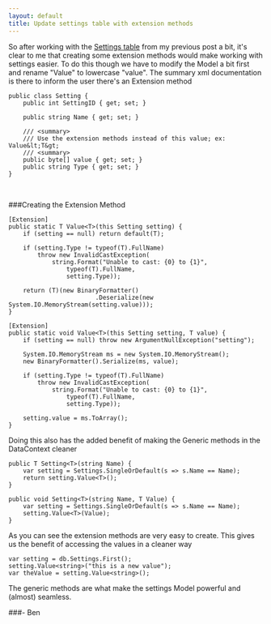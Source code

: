 ```yaml
---
layout: default
title: Update settings table with extension methods
---
```


So after working with the <a href='http://buildstarted.com/2010/08/09/creating-a-settings-table-that-can-handle-almost-any-type-of-value/'>Settings table</a> from my previous post a bit, it's clear to me that creating some extension methods would make working with settings easier. To do this though we have to modify the Model a bit first and rename "Value" to lowercase "value". The summary xml documentation is there to inform the user there's an Extension method

    public class Setting {
        public int SettingID { get; set; }
    
        public string Name { get; set; }
    
        /// <summary>
        /// Use the extension methods instead of this value; ex: Value&lt;T&gt;
        /// <summary>
        public byte[] value { get; set; }
        public string Type { get; set; }
    }


<br />

###Creating the Extension Method

    [Extension]
    public static T Value<T>(this Setting setting) {
        if (setting == null) return default(T);

        if (setting.Type != typeof(T).FullName)
            throw new InvalidCastException(
                string.Format("Unable to cast: {0} to {1}",
                    typeof(T).FullName,
                    setting.Type));

        return (T)(new BinaryFormatter()
                            .Deserialize(new System.IO.MemoryStream(setting.value)));
    }

    [Extension]
    public static void Value<T>(this Setting setting, T value) {
        if (setting == null) throw new ArgumentNullException("setting");

        System.IO.MemoryStream ms = new System.IO.MemoryStream();
        new BinaryFormatter().Serialize(ms, value);

        if (setting.Type != typeof(T).FullName)
            throw new InvalidCastException(
                string.Format("Unable to cast: {0} to {1}",
                    typeof(T).FullName,
                    setting.Type));

        setting.value = ms.ToArray();
    }


Doing this also has the added benefit of making the Generic methods in the DataContext cleaner

    public T Setting<T>(string Name) {
        var setting = Settings.SingleOrDefault(s => s.Name == Name);
        return setting.Value<T>();
    }

    public void Setting<T>(string Name, T Value) {
        var setting = Settings.SingleOrDefault(s => s.Name == Name);
        setting.Value<T>(Value);
    }


As you can see the extension methods are very easy to create. This gives us the benefit of accessing the values in a cleaner way

    var setting = db.Settings.First();
    setting.Value<string>("this is a new value");
    var theValue = setting.Value<string>();


The generic methods are what make the settings Model powerful and (almost) seamless.

###- Ben